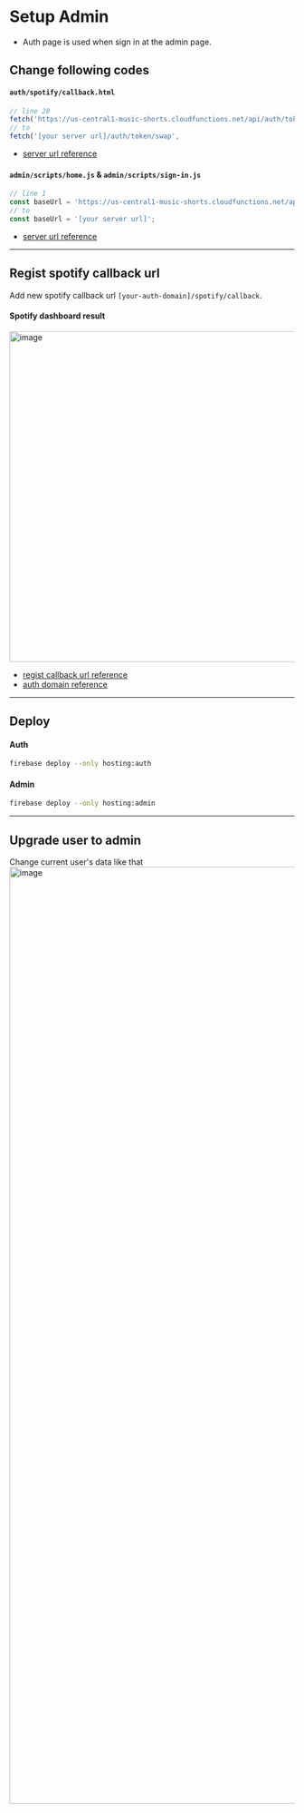 # Setup Admin
- Auth page is used when sign in at the admin page.
## Change following codes
#### `auth/spotify/callback.html`
```ts
// line 20
fetch('https://us-central1-music-shorts.cloudfunctions.net/api/auth/token/swap', 
// to 
fetch('[your server url]/auth/token/swap', 
```
- [server url reference](./functions.md#get-server-url)

#### `admin/scripts/home.js` & `admin/scripts/sign-in.js`
```ts
// line 1
const baseUrl = 'https://us-central1-music-shorts.cloudfunctions.net/api';
// to 
const baseUrl = '[your server url]';
```
- [server url reference](./functions.md#get-server-url)

--- 

## Regist spotify callback url
Add new spotify callback url `[your-auth-domain]/spotify/callback`.
#### Spotify dashboard result
<img width="583" alt="image" src="https://user-images.githubusercontent.com/48207131/158011739-70ee86fe-f944-46c1-b905-c25edf15c7bb.png">

- [regist callback url reference](./spotify-developer.md#insert-these-three-infos)
- [auth domain reference](./functions.md#get-your-auth-domain)

---

## Deploy
#### Auth
```bash
firebase deploy --only hosting:auth
```
#### Admin
```bash
firebase deploy --only hosting:admin
```
---

## Upgrade user to admin
Change current user's data like that
<img width="1652" alt="image" src="https://user-images.githubusercontent.com/48207131/158011518-8f235116-2be4-43df-98ee-59b8412a11b9.png">
